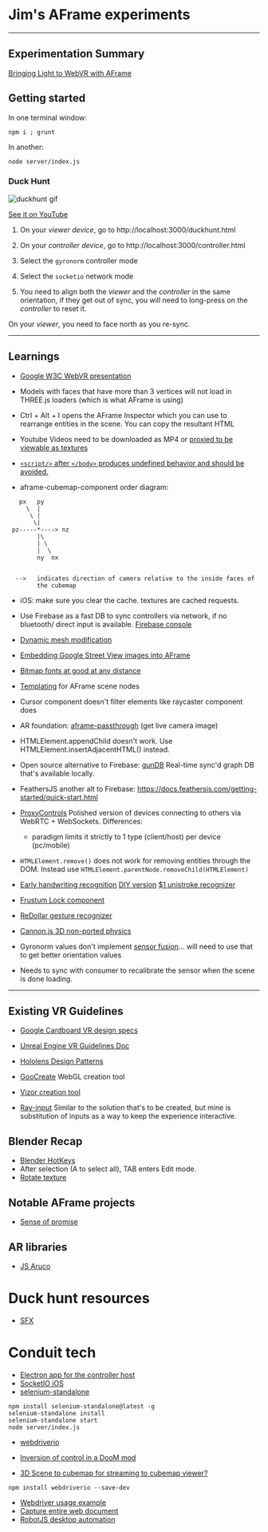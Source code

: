 # Jim's AFrame experiments

---

## Experimentation Summary

[Bringing Light to WebVR with AFrame](https://medium.com/this-place/bringing-light-to-webvr-with-aframe-bf98ba2f49db)


## Getting started

In one terminal window:

```
npm i ; grunt
```

In another:

```
node server/index.js
```

### Duck Hunt

![duckhunt gif](http://i.imgur.com/9eq8jqe.gif)

[See it on YouTube](https://www.youtube.com/watch?v=qLRu9_qdUpo)

1. On your *viewer device*, go to http://localhost:3000/duckhunt.html
2. On your *controller device*, go to http://localhost:3000/controller.html
3. Select the `gyronorm` controller mode
4. Select the `socketio` network mode

5. You need to align both the *viewer* and the *controller* in the same orientation,
if they get out of sync, you will need to long-press on the *controller* to reset it.

On your *viewer*, you need to face north as you re-sync.

---

## Learnings

- [Google W3C WebVR presentation](https://docs.google.com/presentation/d/1CSgOsiyn2PeLGlJCnrmmTYv9FLE_dmCaVKp7fZ-SF2I/edit?usp=sharing)
- Models with faces that have more than 3 vertices will not load in THREE.js loaders (which is what AFrame is using)
- Ctrl + Alt + I opens the AFrame Inspector which you can use to rearrange entities in the scene. You can
copy the resultant HTML

- Youtube Videos need to be downloaded as MP4 or [proxied to be viewable as textures](http://stackoverflow.com/questions/36298195/how-to-render-youtube-videos-as-a-texture-in-a-frame)
- [`<script/>` after `</body>` produces undefined behavior and should be avoided.](http://stackoverflow.com/q/3037725/4921124)
- aframe-cubemap-component order diagram:

```
   px   py
     \  |
      \ |
       \|
 pz-----*----> nz
        |\
        | \
        |  \
        ny  nx


  -->   indicates direction of camera relative to the inside faces of
        the cubemap
```
- iOS: make sure you clear the cache. textures are cached requests.
- Use Firebase as a fast DB to sync controllers via network, if no bluetooth/ direct input is available.
[Firebase console](https://console.firebase.google.com/)

- [Dynamic mesh modification](https://github.com/mrdoob/three.js/issues/1091)
- [Embedding Google Street View images into AFrame](http://stackoverflow.com/questions/39919377/can-i-embed-google-street-view-into-aframe)

- [Bitmap fonts at good at any distance](https://github.com/bryik/aframe-bmfont-text-component)
- [Templating](https://github.com/ngokevin/aframe-template-component) for AFrame scene nodes

- Cursor component doesn't filter elements like raycaster component does
- AR foundation: [aframe-passthrough](https://github.com/flysonic10/aframe-passthrough) (get live camera image)

- HTMLElement.appendChild doesn't work. Use HTMLElement.insertAdjacentHTML() instead.

- Open source alternative to Firebase: [gunDB](https://github.com/amark/gun)
Real-time sync'd graph DB that's available locally.

- FeathersJS another alt to Firebase: https://docs.feathersjs.com/getting-started/quick-start.html
- [ProxyControls](https://proxy-controls.donmccurdy.com/#/connect)
Polished version of devices connecting to others via WebRTC + WebSockets. Differences:
    - paradigm limits it strictly to 1 type (client/host) per device (pc/mobile)

- `HTMLElement.remove()` does not work for removing entities through the DOM. Instead use `HTMLElement.parentNode.removeChild(HTMLElement)`

- [Early handwriting recognition](http://jackschaedler.github.io/handwriting-recognition)
    [DIY version](http://hackaday.com/2016/10/12/ask-hackaday-diy-handwriting-recognition)
    [$1 unistroke recognizer](http://depts.washington.edu/aimgroup/proj/dollar)

- [Frustum Lock component](https://jesstelford.github.io/aframe-frustum-lock-component/)

- [ReDollar gesture recognizer](https://github.com/finscn/ReDollar)

- [Cannon.js 3D non-ported physics](http://schteppe.github.io/cannon.js/)

- Gyronorm values don't implement [sensor fusion](https://github.com/googlevr/webvr-polyfill/tree/master/src/sensor-fusion)... will need to use that to get better orientation values
- Needs to sync with consumer to recalibrate the sensor when the scene is done loading.

---

## Existing VR Guidelines

- [Google Cardboard VR design specs](https://developers.google.com/vr/android/)
- [Unreal Engine VR Guidelines Doc](https://docs.unrealengine.com/latest/INT/Platforms/VR/ContentSetup/)
- [Hololens Design Patterns](http://8ninths.com/hololens-design-patterns/)

- [GooCreate](https://goocreate.com/product)
WebGL creation tool

- [Vizor creation tool](http://vizor.io)

- [Ray-input](https://github.com/borismus/ray-input)
Similar to the solution that's to be created, but mine is substitution of inputs as a way to
keep the experience interactive.

## Blender Recap

- [Blender HotKeys](https://wiki.blender.org/index.php/Doc:2.4/Reference/Hotkeys/Edit)
- After selection (A to select all), TAB enters Edit mode.
- [Rotate texture](http://blender.stackexchange.com/questions/5608/rotate-object-texture)

## Notable AFrame projects

- [Sense of promise](http://senseofpromise.com)

## AR libraries

- [JS Aruco](https://github.com/jcmellado/js-aruco)


# Duck hunt resources

- [SFX](http://downloads.khinsider.com/game-soundtracks/album/duck-hunt)

# Conduit tech

- [Electron app for the controller host](https://github.com/electron/electron)
- [SocketIO iOS](http://socket.io/blog/socket-io-on-ios/)
- [selenium-standalone](https://github.com/vvo/selenium-standalone)

```
npm install selenium-standalone@latest -g
selenium-standalone install
selenium-standalone start
node server/index.js
```

- [webdriverio](http://webdriver.io)
- [Inversion of control in a DooM mod](https://www.youtube.com/watch?v=KNxPfHon-wY)

- [3D Scene to cubemap for streaming to cubemap viewer?](https://www.npmjs.com/package/gl-render-cubemap)

```
npm install webdriverio --save-dev
```

- [Webdriver usage example](https://github.com/webdriverio/webdriverio/blob/master/examples/standalone/webdriverio.with.nodeunit.js)
- [Capture entire web document](https://github.com/brenden/node-webshot)
- [RobotJS desktop automation](http://robotjs.io/docs/)